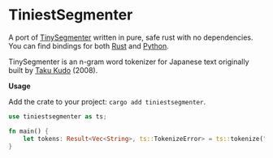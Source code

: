 # TiniestSegmenter

A port of [TinySegmenter](http://chasen.org/~taku/software/TinySegmenter/) written in pure, safe rust with no dependencies. You can find bindings for both [Rust](https://github.com/jwnz/tiniestsegmenter/tree/main/tiniestsegmenter/) and [Python](https://github.com/jwnz/tiniestsegmenter/tree/main/bindings/python/).

TinySegmenter is an n-gram word tokenizer for Japanese text originally built by [Taku Kudo](http://chasen.org/~taku/) (2008). 


<b> Usage </b>

Add the crate to your project: `cargo add tiniestsegmenter`.

```Rust
use tiniestsegmenter as ts;

fn main() {
    let tokens: Result<Vec<String>, ts::TokenizeError> = ts::tokenize("ジャガイモが好きです。");
}
```


